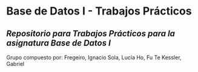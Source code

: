 # Base de Datos I - Trabajos Prácticos
  
*Repositorio para Trabajos Prácticos para la asignatura Base de Datos I* 
---
Grupo compuesto por: Fregeiro, Ignacio
                     Sola, Lucía
                     Ho, Fu Te
                     Kessler, Gabriel             
